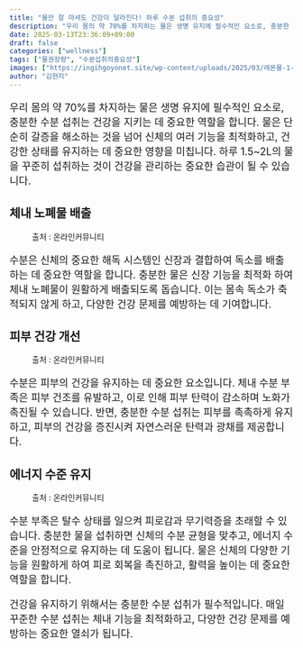 ```yaml
---
title: "물만 잘 마셔도 건강이 달라진다! 하루 수분 섭취의 중요성"
description: "우리 몸의 약 70%를 차지하는 물은 생명 유지에 필수적인 요소로, 충분한 수분 섭취는 건강을 지키는 데 중요한 역할을 합니다. 물은 단순히 갈증을 해소하는 것을 넘어 신체의 여러 기능을 최적화하고, 건강한 상태를 유지하는 데 중요한 영향을 미칩니다. 하루 1.5~2L"
date: 2025-03-13T23:36:09+09:00
draft: false
categories: ["wellness"]
tags: ["물권장량", "수분섭취의중요성"]
images: ["https://ingihgoyonet.site/wp-content/uploads/2025/03/레몬물-1-683x1024.jpg", "https://ingihgoyonet.site/wp-content/uploads/2025/03/수분섭취-1-1024x683.jpg", "https://ingihgoyonet.site/wp-content/uploads/2025/03/물섭취-681x1024.jpg"]
author: "김현지"
---
```


<p style="font-size:18px">우리 몸의 약 70%를 차지하는 물은 생명 유지에 필수적인 요소로, 충분한 수분 섭취는 건강을 지키는 데 중요한 역할을 합니다. 물은 단순히 갈증을 해소하는 것을 넘어 신체의 여러 기능을 최적화하고, 건강한 상태를 유지하는 데 중요한 영향을 미칩니다. 하루 1.5~2L의 물을 꾸준히 섭취하는 것이 건강을 관리하는 중요한 습관이 될 수 있습니다.</p> <h2 >체내 노폐물 배출</h2> <figure ><img src="https://ingihgoyonet.site/wp-content/uploads/2025/03/레몬물-1-683x1024.jpg" alt="" style="aspect-ratio:16/9;object-fit:cover"/><figcaption >출처 : 온라인커뮤니티</figcaption></figure> <p style="font-size:18px">수분은 신체의 중요한 해독 시스템인 신장과 결합하여 독소를 배출하는 데 중요한 역할을 합니다. 충분한 물은 신장 기능을 최적화 하여 체내 노폐물이 원활하게 배출되도록 돕습니다. 이는 몸속 독소가 축적되지 않게 하고, 다양한 건강 문제를 예방하는 데 기여합니다.</p> <h2 >피부 건강 개선</h2> <figure ><img src="https://ingihgoyonet.site/wp-content/uploads/2025/03/수분섭취-1-1024x683.jpg" alt="" style="aspect-ratio:16/9;object-fit:cover"/><figcaption >출처 : 온라인커뮤니티</figcaption></figure> <p style="font-size:18px">수분은 피부의 건강을 유지하는 데 중요한 요소입니다. 체내 수분 부족은 피부 건조를 유발하고, 이로 인해 피부 탄력이 감소하며 노화가 촉진될 수 있습니다. 반면, 충분한 수분 섭취는 피부를 촉촉하게 유지하고, 피부의 건강을 증진시켜 자연스러운 탄력과 광채를 제공합니다.</p> <h2 >에너지 수준 유지</h2> <figure ><img src="https://ingihgoyonet.site/wp-content/uploads/2025/03/물섭취-681x1024.jpg" alt="" style="aspect-ratio:16/9;object-fit:cover"/><figcaption >출처 : 온라인커뮤니티</figcaption></figure> <p style="font-size:18px">수분 부족은 탈수 상태를 일으켜 피로감과 무기력증을 초래할 수 있습니다. 충분한 물을 섭취하면 신체의 수분 균형을 맞추고, 에너지 수준을 안정적으로 유지하는 데 도움이 됩니다. 물은 신체의 다양한 기능을 원활하게 하여 피로 회복을 촉진하고, 활력을 높이는 데 중요한 역할을 합니다.</p> <p style="font-size:18px">건강을 유지하기 위해서는 충분한 수분 섭취가 필수적입니다. 매일 꾸준한 수분 섭취는 체내 기능을 최적화하고, 다양한 건강 문제를 예방하는 중요한 열쇠가 됩니다.</p>